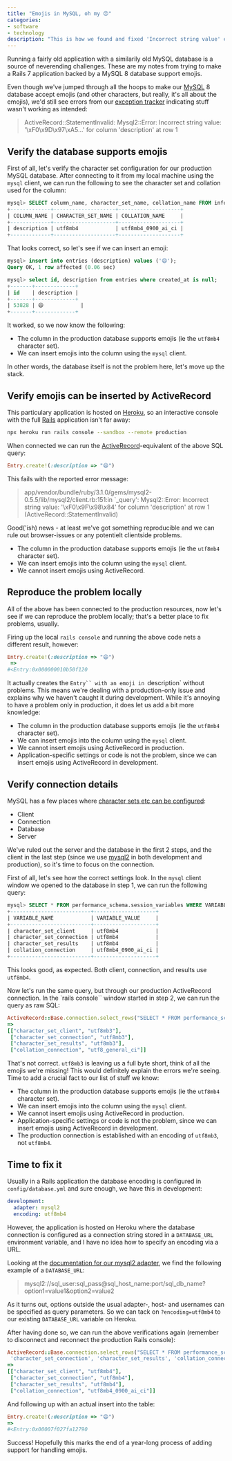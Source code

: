 ```yaml
---
title: "Emojis in MySQL, oh my 😣"
categories:
- software
- technology
description: "This is how we found and fixed 'Incorrect string value' errors after adding support for emojis to our MySQL 8 database."
---
```


Running a fairly old application with a similarily old MySQL database is a source of neverending challenges. These are my notes from trying to make a Rails 7 application backed by a MySQL 8 database support emojis.

<!--more-->

Even though we've jumped through all the hoops to make our [MySQL](https://www.mysql.com/) 8 database accept emojis (and other characters, but really, it's all about the emojis), we'd still see errors from our [exception tracker](https://www.honeybadger.io/) indicating stuff wasn't working as intended:

> ActiveRecord::StatementInvalid: Mysql2::Error: Incorrect string value: '\xF0\x9D\x97\xA5\...' for column 'description' at row 1

## Verify the database supports emojis

First of all, let's verify the character set configuration for our production MySQL database. After connecting to it from my local machine using the `mysql` client, we can run the following to see the character set and collation used for the column:

```sql
mysql> SELECT column_name, character_set_name, collation_name FROM information_schema.columns WHERE table_name = 'entries' and column_name='description';
+-------------+--------------------+--------------------+
| COLUMN_NAME | CHARACTER_SET_NAME | COLLATION_NAME     |
+-------------+--------------------+--------------------+
| description | utf8mb4            | utf8mb4_0900_ai_ci |
+-------------+--------------------+--------------------+
```

That looks correct, so let's see if we can insert an emoji:

```sql
mysql> insert into entries (description) values ('😄');
Query OK, 1 row affected (0.06 sec)

mysql> select id, description from entries where created_at is null;
+-------+-------------+
| id    | description |
+-------+-------------+
| 53828 | 😄            |
+-------+-------------+
```

It worked, so we now know the following:

- The column in the production database supports emojis (ie the `utf8mb4` character set).
- We can insert emojis into the column using the `mysql` client.

In other words, the database itself is not the problem here, let's move up the stack.

## Verify emojis can be inserted by ActiveRecord

This particulary application is hosted on [Heroku](https://heroku.com), so an interactive console with the full [Rails](https://rubyonrails.org/) application isn't far away:

```bash
npx heroku run rails console --sandbox --remote production
```

When connected we can run the [ActiveRecord](https://api.rubyonrails.org/classes/ActiveRecord/Base.html)-equivalent of the above SQL query:

```ruby
Entry.create!(:description => "😄")
```

This fails with the reported error message:

> app/vendor/bundle/ruby/3.1.0/gems/mysql2-0.5.5/lib/mysql2/client.rb:151:in `_query': Mysql2::Error: Incorrect string value: '\xF0\x9F\x98\x84' for column 'description' at row 1 (ActiveRecord::StatementInvalid)

Good('ish) news - at least we've got something reproducible and we can rule out browser-issues or any potentielt clientside problems.

- The column in the production database supports emojis (ie the `utf8mb4` character set).
- We can insert emojis into the column using the `mysql` client.
- We cannot insert emojis using ActiveRecord.

## Reproduce the problem locally

All of the above has been connected to the production resources, now let's see if we can reproduce the problem locally; that's a better place to fix problems, usually.

Firing up the local `rails console` and running the above code nets a different result, however:

```ruby
Entry.create!(:description => "😄")
 =>
#<Entry:0x000000010b50f120
```

It actually creates the `Entry`` with an emoji in `description` without problems. This means we're dealing with a production-only issue and explains why we haven't caught it during development. While it's annoying to have a problem only in production, it does let us add a bit more knowledge:

- The column in the production database supports emojis (ie the `utf8mb4` character set).
- We can insert emojis into the column using the `mysql` client.
- We cannot insert emojis using ActiveRecord in production.
- Application-specific settings or code is not the problem, since we can insert emojis using ActiveRecord in development.

## Verify connection details

MySQL has a few places where [character sets etc can be configured](https://dev.mysql.com/doc/refman/8.0/en/charset-connection.html):

- Client
- Connection
- Database
- Server

We've ruled out the server and the database in the first 2 steps, and the client in the last step (since we use [mysql2](https://github.com/brianmario/mysql2) in both development and production), so it's time to focus on the connection.

First of all, let's see how the correct settings look. In the `mysql` client window we opened to the database in step 1, we can run the following query:

```sql
mysql> SELECT * FROM performance_schema.session_variables WHERE VARIABLE_NAME IN (   'character_set_client', 'character_set_connection', 'character_set_results', 'collation_connection') ORDER BY VARIABLE_NAME;
+--------------------------+--------------------+
| VARIABLE_NAME            | VARIABLE_VALUE     |
+--------------------------+--------------------+
| character_set_client     | utf8mb4            |
| character_set_connection | utf8mb4            |
| character_set_results    | utf8mb4            |
| collation_connection     | utf8mb4_0900_ai_ci |
+--------------------------+--------------------+
```

This looks good, as expected. Both client, connection, and results use `utf8mb4`.

Now let's run the same query, but through our production ActiveRecord connection. In the `rails console`` window started in step 2, we can run the query as raw SQL:

```ruby
ActiveRecord::Base.connection.select_rows("SELECT * FROM performance_schema.session_variables WHERE VARIABLE_NAME IN ('character_set_client', 'character_set_connection', 'character_set_results', 'collation_connection') ORDER BY VARIABLE_NAME;")
=>
[["character_set_client", "utf8mb3"],
 ["character_set_connection", "utf8mb3"],
 ["character_set_results", "utf8mb3"],
 ["collation_connection", "utf8_general_ci"]]
```

That's not correct. `utf8mb3` is leaving us a full byte short, think of all the emojis we're missing! This would definitely explain the errors we're seeing. Time to add a crucial fact to our list of stuff we know:

- The column in the production database supports emojis (ie the `utf8mb4` character set).
- We can insert emojis into the column using the `mysql` client.
- We cannot insert emojis using ActiveRecord in production.
- Application-specific settings or code is not the problem, since we can insert emojis using ActiveRecord in development.
- The production connection is established with an encoding of `utf8mb3`, not `utf8mb4`.

## Time to fix it

Usually in a Rails application the database encoding is configured in `config/database.yml` and sure enough, we have this in development:

```yaml
development:
  adapter: mysql2
  encoding: utf8mb4
```

However, the application is hosted on Heroku where the database connection is configured as a connection string stored in a `DATABASE_URL` environment variable, and I have no idea how to specify an encoding via a URL.

Looking at the [documentation for our mysql2 adapter](https://github.com/brianmario/mysql2#using-active-records-database_url), we find the following example of a `DATABASE_URL`:

> mysql2://sql_user:sql_pass@sql_host_name:port/sql_db_name?option1=value1&option2=value2

As it turns out, options outside the usual adapter-, host- and usernames can be specified as query parameters. So we can tack on `?encoding=utf8mb4` to our existing `DATABASE_URL` variable on Heroku.

After having done so, we can run the above verifications again (remember to disconnect and reconnect the production Rails console):

```ruby
ActiveRecord::Base.connection.select_rows("SELECT * FROM performance_schema.session_variables WHERE VARIABLE_NAME IN ('character_set_client',
 'character_set_connection', 'character_set_results', 'collation_connection') ORDER BY VARIABLE_NAME;")
=>
[["character_set_client", "utf8mb4"],
 ["character_set_connection", "utf8mb4"],
 ["character_set_results", "utf8mb4"],
 ["collation_connection", "utf8mb4_0900_ai_ci"]]
```

And following up with an actual insert into the table:

```ruby
Entry.create!(:description => "😄")
=>
#<Entry:0x00007f027fa12790
```

Success! Hopefully this marks the end of a year-long process of adding support for handling emojis.
